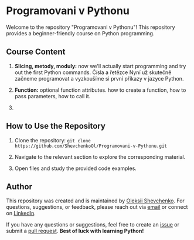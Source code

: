 # Programovani v Pythonu
Welcome to the repository "Programovani v Pythonu"! This repository provides a beginner-friendly course on Python programming.

## Course Content

1. **Slicing, metody, moduly:** now we'll actually start programming and try out the first Python commands.
      Čísla a řetězce
      Nyní už skutečně začneme programovat a vyzkoušíme si první příkazy v jazyce Python.

2. **Function:** optional function attributes. how to create a function, how to pass parameters, how to call it.
3.   

## How to Use the Repository

1. Clone the repository: `git clone https://github.com/ShevchenkoOl/Programovani-v-Pythonu.git`

2. Navigate to the relevant section to explore the corresponding material.

3. Open files and study the provided code examples.

## Author
This repository was created and is maintained by [Oleksii Shevchenko](https://shevchenkool.github.io/portfolio/). For questions, suggestions, or feedback, please reach out via [email](mailto:uzlabini@gmail.com) or connect on [LinkedIn](https://linkedin.com/in/oleksii-shevchenko-535ab61b8). 

If you have any questions or suggestions, feel free to create an [issue](https://github.com/ShevchenkoOl/Web-Automation-Dev/issues) or submit a [pull request](https://github.com/ShevchenkoOl/Web-Automation-Dev/pulls).
**Best of luck with learning Python!**
